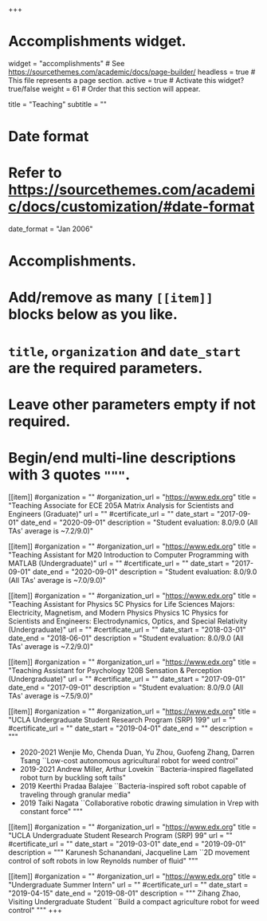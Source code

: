 +++
# Accomplishments widget.
widget = "accomplishments"  # See https://sourcethemes.com/academic/docs/page-builder/
headless = true  # This file represents a page section.
active = true  # Activate this widget? true/false
weight = 61  # Order that this section will appear.

title = "Teaching"
subtitle = ""

# Date format
#   Refer to https://sourcethemes.com/academic/docs/customization/#date-format
date_format = "Jan 2006"

# Accomplishments.
#   Add/remove as many `[[item]]` blocks below as you like.
#   `title`, `organization` and `date_start` are the required parameters.
#   Leave other parameters empty if not required.
#   Begin/end multi-line descriptions with 3 quotes `"""`.


[[item]]
  #organization = ""
  #organization_url = "https://www.edx.org"
  title = "Teaching Associate for ECE 205A Matrix Analysis for Scientists and Engineers (Graduate)"
  url = ""
  #certificate_url = ""
  date_start = "2017-09-01"
  date_end = "2020-09-01"
  description = "Student evaluation: 8.0/9.0 (All TAs' average is ~7.2/9.0)"  

[[item]]
  #organization = ""
  #organization_url = "https://www.edx.org"
  title = "Teaching Assistant for M20 Introduction to Computer Programming with MATLAB (Undergraduate)"
  url = ""
  #certificate_url = ""
  date_start = "2017-09-01"
  date_end = "2020-09-01"
  description = "Student evaluation: 8.0/9.0 (All TAs' average is ~7.0/9.0)" 

[[item]]
  #organization = ""
  #organization_url = "https://www.edx.org"
  title = "Teaching Assistant for Physics 5C Physics for Life Sciences Majors: Electricity, Magnetism, and Modern Physics Physics 1C Physics for Scientists and Engineers: Electrodynamics, Optics, and Special Relativity (Undergraduate)"
  url = ""
  #certificate_url = ""
  date_start = "2018-03-01"
  date_end = "2018-06-01"
  description = "Student evaluation: 8.0/9.0 (All TAs' average is ~7.2/9.0)" 

  [[item]]
  #organization = ""
  #organization_url = "https://www.edx.org"
  title = "Teaching Assistant for Psychology 120B Sensation & Perception (Undergraduate)"
  url = ""
  #certificate_url = ""
  date_start = "2017-09-01"
  date_end = "2017-09-01"
  description = "Student evaluation: 8.0/9.0 (All TAs' average is ~7.5/9.0)" 

  [[item]]
  #organization = ""
  #organization_url = "https://www.edx.org"
  title = "UCLA Undergraduate Student Research Program (SRP) 199"
  url = ""
  #certificate_url = ""
  date_start = "2019-04-01"
  date_end = ""
  description = """
  - 2020-2021 Wenjie Mo,  Chenda Duan, Yu Zhou, Guofeng Zhang, Darren Tsang
              ``Low-cost autonomous agricultural robot for weed control"
  - 2019-2021 Andrew Miller, Arthur Lovekin
              ``Bacteria-inspired flagellated robot turn by buckling  soft tails"
  - 2019      Keerthi Pradaa Balajee
              ``Bacteria-inspired soft robot capable of traveling through granular media"
  - 2019      Taiki Nagata
              ``Collaborative robotic drawing simulation in Vrep with constant force"
  """ 

  [[item]]
  #organization = ""
  #organization_url = "https://www.edx.org"
  title = "UCLA Undergraduate Student Research Program (SRP) 99"
  url = ""
  #certificate_url = ""
  date_start = "2019-03-01"
  date_end = "2019-09-01"
  description = """
    Karunesh Schanandani, Jacqueline Lam
    ``2D movement control of soft robots in low Reynolds number of fluid"
  """

  [[item]]
  #organization = ""
  #organization_url = "https://www.edx.org"
  title = "Undergraduate Summer Intern"
  url = ""
  #certificate_url = ""
  date_start = "2019-04-15"
  date_end = "2019-08-01"
  description = """
    Zihang Zhao, Visiting Undergraduate Student
    ``Build a compact agriculture robot for weed control"
  """
+++
